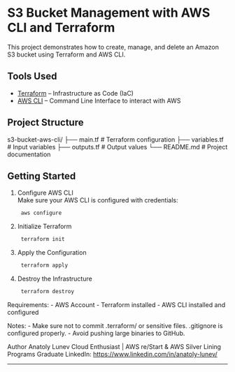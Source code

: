 # S3 Bucket Management with AWS CLI and Terraform

This project demonstrates how to create, manage, and delete an Amazon S3 bucket using Terraform and AWS CLI.

## Tools Used

- [Terraform](https://www.terraform.io/) – Infrastructure as Code (IaC)
- [AWS CLI](https://aws.amazon.com/cli/) – Command Line Interface to interact with AWS

## Project Structure

s3-bucket-aws-cli/ ├── main.tf # Terraform configuration ├── variables.tf # Input variables ├── outputs.tf # Output values └── README.md # Project documentation


## Getting Started

1. Configure AWS CLI  
   Make sure your AWS CLI is configured with credentials:

   ```bash
    aws configure

2. Initialize Terraform

   ```bash
    terraform init

3. Apply the Configuration

   ```bash
    terraform apply

4. Destroy the Infrastructure

   ```bash
    terraform destroy

Requirements:
    - AWS Account
    - Terraform installed
    - AWS CLI installed and configured

Notes:
    - Make sure not to commit .terraform/ or sensitive files. .gitignore is configured properly.
    - Avoid pushing large binaries to GitHub.


Author
Anatoly Lunev
Cloud Enthusiast | AWS re/Start & AWS Silver Lining Programs Graduate
LinkedIn: https://www.linkedin.com/in/anatoly-lunev/


---




